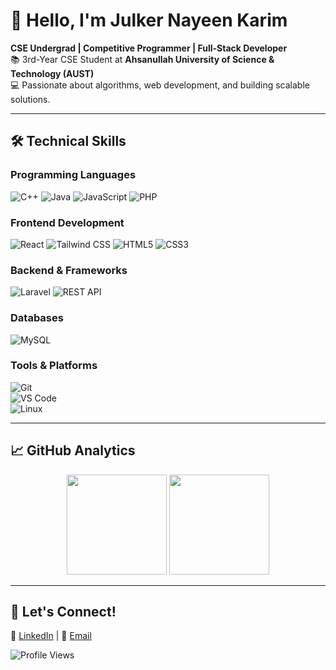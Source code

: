 # 👋 Hello, I'm Julker Nayeen Karim  

**CSE Undergrad | Competitive Programmer | Full-Stack Developer**  
📚 3rd-Year CSE Student at **Ahsanullah University of Science & Technology (AUST)**  
💻 Passionate about algorithms, web development, and building scalable solutions.  

---

## 🛠️ Technical Skills  

### **Programming Languages**  
![C++](https://img.shields.io/badge/-C++-F34B7D?logo=cplusplus&logoColor=white)  ![Java](https://img.shields.io/badge/-Java-E76F00?logo=java&logoColor=white)  ![JavaScript](https://img.shields.io/badge/-JavaScript-F7DF1E?logo=javascript&logoColor=black)  ![PHP](https://img.shields.io/badge/-PHP-777BB4?logo=php&logoColor=white)  

### **Frontend Development**  
![React](https://img.shields.io/badge/-React-38BDF8?logo=react&logoColor=black)  ![Tailwind CSS](https://img.shields.io/badge/-Tailwind_CSS-0F172A?logo=tailwind-css&logoColor=white)  ![HTML5](https://img.shields.io/badge/-HTML5-E34F26?logo=html5&logoColor=white)  ![CSS3](https://img.shields.io/badge/-CSS3-1572B6?logo=css3&logoColor=white)  

### **Backend & Frameworks**  
![Laravel](https://img.shields.io/badge/-Laravel-F72D20?logo=laravel&logoColor=white)  ![REST API](https://img.shields.io/badge/-REST_API-F97316?logo=api&logoColor=white)  

### **Databases**  
![MySQL](https://img.shields.io/badge/-MySQL-4479A1?logo=mysql&logoColor=white)  

### **Tools & Platforms**  
![Git](https://img.shields.io/badge/-Git-F05032?logo=git&logoColor=white)  
![VS Code](https://img.shields.io/badge/-VS_Code-007ACC?logo=visual-studio-code&logoColor=white)  
![Linux](https://img.shields.io/badge/-Linux-FCC624?logo=linux&logoColor=black)  

---

## 📈 GitHub Analytics  

<p align="center">  
  <img src="https://github-readme-stats.vercel.app/api?username=jnkarim&show_icons=true&theme=dark&bg_color=0D1117&title_color=58A6FF&text_color=FFFFFF" height="160">  
  <img src="https://github-readme-stats.vercel.app/api/top-langs/?username=jnkarim&layout=compact&theme=dark&bg_color=0D1117&title_color=58A6FF&text_color=FFFFFF" height="160">  
</p>  

---

## 🌟 Let's Connect!  
🔗 [LinkedIn](https://www.linkedin.com/in/jnkarim) | 📧 [Email](mailto:julkernkarim@gmail.com)  

![Profile Views](https://komarev.com/ghpvc/?username=jnkarim&color=58A6FF&label=PROFILE+VIEWS)  
